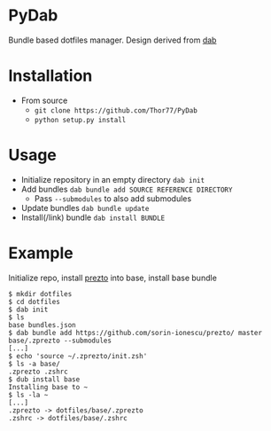PyDab
=====
Bundle based dotfiles manager.
Design derived from [dab](https://github.com/fd0/dab)

Installation
============
* From source
    * `git clone https://github.com/Thor77/PyDab`
    * `python setup.py install`

Usage
=====
* Initialize repository in an empty directory `dab init`
* Add bundles `dab bundle add SOURCE REFERENCE DIRECTORY`
    * Pass `--submodules` to also add submodules
* Update bundles `dab bundle update`
* Install(/link) bundle `dab install BUNDLE`

Example
=======
Initialize repo, install [prezto](https://github.com/sorin-ionescu/prezto/) into base, install base bundle
```
$ mkdir dotfiles
$ cd dotfiles
$ dab init
$ ls
base bundles.json
$ dab bundle add https://github.com/sorin-ionescu/prezto/ master base/.zprezto --submodules
[...]
$ echo 'source ~/.zprezto/init.zsh'
$ ls -a base/
.zprezto .zshrc
$ dub install base
Installing base to ~
$ ls -la ~
[...]
.zprezto -> dotfiles/base/.zprezto
.zshrc -> dotfiles/base/.zshrc
```
